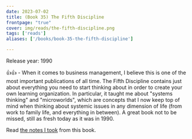 ```yaml
---
date: 2023-07-02
title: (Book 35) The Fifth Discipline
frontpage: "true"
cover: img/reads/the-fifth-discipline.png
tags: ['reads']
aliases: ['/books/book-35-the-fifth-discipline']

---
```


Release year: 1990

👍👍 - When it comes to business management, I believe this is one of the most important publications of all time. The Fifth Discipline contains just about everything you need to start thinking about in order to create your own learning organization. In particular, it taught me about "systems thinking" and "microworlds", which are concepts that I now keep top of mind when thinking about systemic issues in any dimension of life (from work to family life, and everything in between). A great book not to be missed, still as fresh today as it was in 1990.

Read [the notes I took](https://drive.google.com/file/d/1g3yoB0f_aydi_ML371b2YPPWSbRsPIGG/view?usp=drive_link) from this book.

